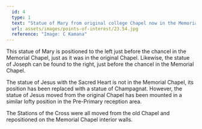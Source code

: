 ```yaml
---
  id: 4
  type: 1
  text: "Statue of Mary from original college Chapel now in the Memorial Chapel."
  url: assets/images/points-of-interest/23.54.jpg
  reference: "Image: C Kamana"
---
```

This statue of Mary is positioned to the left just before the chancel in the Memorial Chapel, just as it was in the original Chapel. Likewise, the statue of Joseph can be found to the right, just before the chancel in the Memorial Chapel.

The statue of Jesus with the Sacred Heart is not in the Memorial Chapel, its position has been replaced with a statue of Champagnat. However, the statue of Jesus moved from the original Chapel has been mounted in a similar lofty position in the Pre-Primary reception area.

The Stations of the Cross were all moved from the old Chapel and repositioned on the Memorial Chapel interior walls.
        